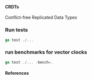 #### CRDTs
Conflict-free Replicated Data Types



### Run tests 
```go
go test ./...
```

### run benchmarks for vector clocks
```go
go test ./... -bench=.
```

#### References